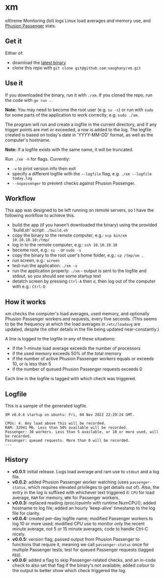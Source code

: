 # xm

eXtreme Monitoring (lol) logs Linux load averages and memory use, and [Phusion Passenger](https://www.phusionpassenger.com/) stats.


## Get it

Either of:

* download the [latest binary](https://github.com/vaughany/xm/releases)
* clone this repo with `git clone git@github.com:vaughany/xm.git`


## Use it

If you downloaded the binary, run it with `./xm`.  If you cloned the repo, run the code with `go run .`.

**Note:** You may need to become the root user (e.g. `su -s`) or run with `sudo` for some parts of the application to work correctly, e.g. `sudo ./xm`.

The program will run and create a logfile in the current directory, and if any trigger points are met or exceeded, a row is added to the log.  The logfile created is based on today's date in 'YYYY-MM-DD' format, as well as the computer's hostname.

**Note:** If a logfile exists with the same name, it will be truncated.

Run `./xm -h` for flags. Currently:

* `-v` to print version info then exit
* specify a different logfile with the `--logfile` flag, e.g. `./xm --logfile today.log`
* `--nopassenger` to prevent checks against Phusion Passenger.


## Workflow

This app was designed to be left running on remote servers, so I have the following workflow to achieve this.

* build the app (if you haven't downloaded the binary) using the provided 'build.sh' script: `./build.sh`
* copy the binary to the remote computer, e.g.: `scp bin/xm 10.10.10.10:/tmp/`
* log in to the remote computer, e.g.: `ssh 10.10.10.10`
* become root, e.g.: `su -` or `sudo -s`
* copy the binary to the root user's home folder, e.g.: `cp /tmp/xm .`
* run screen, e.g.: `screen`
* test-run the application: `./xm -v`
* run the application properly: `./xm` - output is sent to the logfile and stdout, so you should see some startup text
* detatch screen by pressing `Ctrl-A` then `d`, then log out of the computer with e.g.: `Ctrl-D`


## How it works

xm checks the computer's load averages, used memory, and optionally Phusion Passenger workers and requests, every five seconds. (This seems to be the frequency at which the load averages in `/etc/loadavg` are updated, despite the other details in the file being updated near-constantly.)

A line is logged to the logfile in any of these situations:

* if the 1-minute load average exceeds the number of processors
* if the used memory exceeds 50% of the total memory
* if the number of active Phusion Passenger workers equals or exceeds 10, or is less than 5
* if the number of queued Phusion Passenger requests exceeds 0

Each line in the logfile is tagged with which check was triggered.


## Logfile

This is a sample of the generated logfile.

```
XM v0.0.6 startup on ubuntu: Fri, 04 Nov 2022 22:29:24 GMT.

CPUs: 4. Any load above this will be recorded.
RAM: 32941 Mb. Less than 50% available will be recorded.
Passenger: 30 workers. Less than 5 available, or 10 or more used, will be recorded.
Passenger: queued requests. More than 0 will be recorded. 
---
```


## History

* **v0.0.1:** initial release. Logs load average and ram use to `stdout` and a log file.
* **v0.0.2:** added Phusion Passenger worker watching (uses `passenger-status`, which requires elevated privileges to get details out of). Also, the entry in the log is suffixed with whichever text triggered it: `CPU` for load average, `RAM` for memory, `WRK` for Passenger workers.
* **v0.0.3:** replaced reading /proc/cpuinfo with runtime.NumCPU(); added hostname to log file; added an hourly 'keep-alive' timestamp to the log file for clarity.
* **v0.0.4:** created per-day logfile name; modified Passenger workers to log 10 or more used; modified CPU use to monitor only the recent minute average, not 5 or 15 minute averages; code to handle Ctrl-C nicely.
* **v0.0.5:** version flag; passed output from Phusion Passenger to functions that require it, meaning we call `passenger-status` once for multiple Passenger tests; test for queued Passenger requests (tagged `REQ`).
* **v0.0.6:** added a flag to skip Passenger-related checks, and an in-code check to also set that flag if the binary's not available; added colour to the output to better show which check triggered the log.
